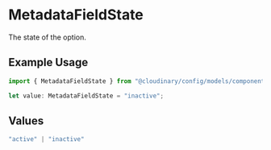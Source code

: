 # MetadataFieldState

The state of the option.

## Example Usage

```typescript
import { MetadataFieldState } from "@cloudinary/config/models/components";

let value: MetadataFieldState = "inactive";
```

## Values

```typescript
"active" | "inactive"
```